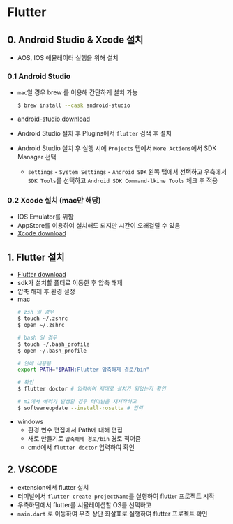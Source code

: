 # Flutter

## 0. Android Studio & Xcode 설치
- AOS, IOS 애뮬레이터 실행을 위해 설치
### 0.1 Android Studio
- `mac`일 경우 brew 를 이용해 간단하게 설치 가능
  ```bash
  $ brew install --cask android-studio
  ```
- [android-studio download](https://developer.android.com/studio)

- Android Studio 설치 후 Plugins에서 `flutter` 검색 후 설치
- Android Studio 설치 후 실행 시에 `Projects` 탭에서 `More Actions`에서 SDK Manager 선택
  - `settings` - `System Settings` - `Android SDK` 왼쪽 탭에서 선택하고 우측에서 `SDK Tools`를 선택하고 `Android SDK Command-lkine Tools` 체크 후 적용


### 0.2 Xcode 설치 (mac만 해당)
- IOS Emulator를 위함
- AppStore를 이용하여 설치해도 되지만 시간이 오래걸릴 수 있음
- [Xcode download](https://developer.apple.com/download/all/?q=Xcode)

## 1. Flutter 설치
- [Flutter download](https://docs.flutter.dev/get-started/install)
- sdk가 설치할 폴더로 이동한 후 압축 해제
- 압축 해제 후 환경 설정
- mac
  ```bash
  # zsh 일 경우
  $ touch ~/.zshrc
  $ open ~/.zshrc

  # bash 일 경우
  $ touch ~/.bash_profile
  $ open ~/.bash_profile

  # 안에 내용을
  export PATH="$PATH:Flutter 압축해제 경로/bin"

  # 확인
  $ flutter doctor # 입력하여 제대로 설치가 되었는지 확인

  # m1에서 에러가 발생할 경우 터미널을 재시작하고
  $ softwareupdate --install-rosetta # 입력
  ```
- windows
  - 환경 변수 편집에서 Path에 대해 편집
  - 새로 만들기로 `압축해제 경로/bin` 경로 적어줌
  - cmd에서 `flutter doctor` 입력하여 확인

## 2. VSCODE
- extension에서 flutter 설치
- 터미널에서 `flutter create projectName`를 실행하여 flutter 프로젝트 시작
- 우측하단에서 flutter를 시뮬레이션할 OS를 선택하고
- `main.dart` 로 이동하여 우측 상단 화살표로 실행하여 flutter 프로젝트 확인